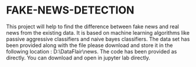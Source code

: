 # FAKE-NEWS-DETECTION
This project will help to find the difference between fake news and real news  from the existing data.
It is based on machine learning algorithms like passive aggressive classifiers and naive bayes classifiers.
The data set has been provided along with the file please download and store it in the following location : D:\DataFlair\news.
The code has been provided as directly. You can download and open in jupyter lab directly.

